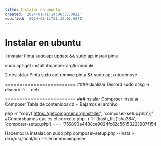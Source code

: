 ```yaml
---
title: Instalar en ubuntu
created: '2024-01-01T14:06:57.092Z'
modified: '2024-01-11T21:30:05.907Z'
---
```


# Instalar en ubuntu

1 Instalar Pinta
sudo apt update && sudo apt install pinta

sudo apt-get install libcanberra-gtk-module


2 desistalar Pinta
sudo apt remove pinta && sudo apt autoremove

=========================
###Actualizar Discord
sudo dpkg -i discord-0.....deb

=========================
###Instalar Composer
Instalar Composer
Tabla de contenidos
cd ~
 Bajamos el archivo
 
php -r "copy('https://getcomposer.org/installer', 'composer-setup.php');"
#Comprobamos que es el correcto
php -r "if (hash_file('sha384', 'composer-setup.php') === '756890a4488ce9024fc62c56153228907f154

 Hacemos la instalación
sudo php composer-setup.php --install-dir=/usr/local/bin --filename=composer

